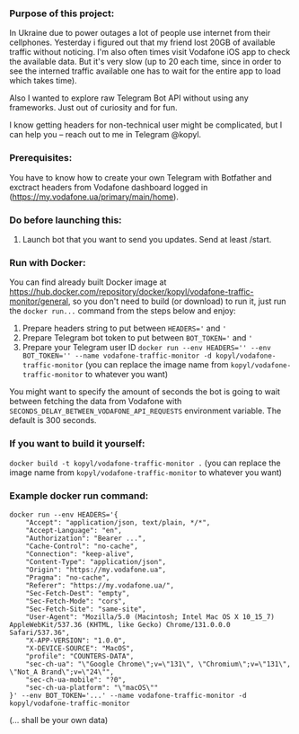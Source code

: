 ### Purpose of this project:

In Ukraine due to power outages a lot of people use internet from their cellphones.
Yesterday i figured out that my friend lost 20GB of available traffic without noticing.
I'm also often times visit Vodafone iOS app to check the available data. But it's very slow (up to 20 each time, since in order to see the interned traffic available one has to wait for the entire app to load which takes time).

Also I wanted to explore raw Telegram Bot API without using any frameworks. Just out of curiosity and for fun.

I know getting headers for non-technical user might be complicated, but I can help you – reach out to me in Telegram @kopyl.

### Prerequisites:

You have to know how to create your own Telegram with Botfather and exctract headers from Vodafone dashboard logged in (https://my.vodafone.ua/primary/main/home).

### Do before launching this:

1. Launch bot that you want to send you updates. Send at least /start.

### Run with Docker:

You can find already built Docker image at https://hub.docker.com/repository/docker/kopyl/vodafone-traffic-monitor/general, so you don't need to build (or download) to run it, just run the `docker run...` command from the steps below and enjoy:

1. Prepare headers string to put between `HEADERS='` and `'`
2. Prepare Telegram bot token to put between `BOT_TOKEN='` and `'`
3. Prepare your Telegram user ID
   `docker run --env HEADERS='' --env BOT_TOKEN='' --name vodafone-traffic-monitor -d kopyl/vodafone-traffic-monitor`
   (you can replace the image name from `kopyl/vodafone-traffic-monitor` to whatever you want)

You might want to specify the amount of seconds the bot is going to wait between fetching the data from Vodafone with `SECONDS_DELAY_BETWEEN_VODAFONE_API_REQUESTS` environment variable. The default is 300 seconds.

### If you want to build it yourself:

`docker build -t kopyl/vodafone-traffic-monitor .`
(you can replace the image name from `kopyl/vodafone-traffic-monitor` to whatever you want)

### Example docker run command:

```
docker run --env HEADERS='{
    "Accept": "application/json, text/plain, */*",
    "Accept-Language": "en",
    "Authorization": "Bearer ...",
    "Cache-Control": "no-cache",
    "Connection": "keep-alive",
    "Content-Type": "application/json",
    "Origin": "https://my.vodafone.ua",
    "Pragma": "no-cache",
    "Referer": "https://my.vodafone.ua/",
    "Sec-Fetch-Dest": "empty",
    "Sec-Fetch-Mode": "cors",
    "Sec-Fetch-Site": "same-site",
    "User-Agent": "Mozilla/5.0 (Macintosh; Intel Mac OS X 10_15_7) AppleWebKit/537.36 (KHTML, like Gecko) Chrome/131.0.0.0 Safari/537.36",
    "X-APP-VERSION": "1.0.0",
    "X-DEVICE-SOURCE": "MacOS",
    "profile": "COUNTERS-DATA",
    "sec-ch-ua": "\"Google Chrome\";v=\"131\", \"Chromium\";v=\"131\", \"Not_A Brand\";v=\"24\"",
    "sec-ch-ua-mobile": "?0",
    "sec-ch-ua-platform": "\"macOS\""
}' --env BOT_TOKEN='...' --name vodafone-traffic-monitor -d kopyl/vodafone-traffic-monitor
```

(... shall be your own data)
